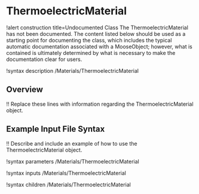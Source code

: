 # ThermoelectricMaterial

!alert construction title=Undocumented Class
The ThermoelectricMaterial has not been documented. The content listed below should be used as a starting point for
documenting the class, which includes the typical automatic documentation associated with a
MooseObject; however, what is contained is ultimately determined by what is necessary to make the
documentation clear for users.

!syntax description /Materials/ThermoelectricMaterial

## Overview

!! Replace these lines with information regarding the ThermoelectricMaterial object.

## Example Input File Syntax

!! Describe and include an example of how to use the ThermoelectricMaterial object.

!syntax parameters /Materials/ThermoelectricMaterial

!syntax inputs /Materials/ThermoelectricMaterial

!syntax children /Materials/ThermoelectricMaterial
